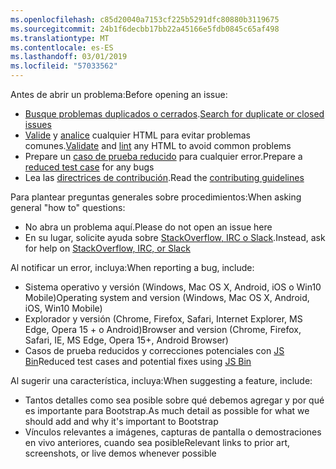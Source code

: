 ```yaml
---
ms.openlocfilehash: c85d20040a7153cf225b5291dfc80880b3119675
ms.sourcegitcommit: 24b1f6decbb17bb22a45166e5fdb0845c65af498
ms.translationtype: MT
ms.contentlocale: es-ES
ms.lasthandoff: 03/01/2019
ms.locfileid: "57033562"
---
```

<span data-ttu-id="76f75-101">Antes de abrir un problema:</span><span class="sxs-lookup"><span data-stu-id="76f75-101">Before opening an issue:</span></span>

- <span data-ttu-id="76f75-102">[Busque problemas duplicados o cerrados](https://github.com/twbs/bootstrap/issues?utf8=%E2%9C%93&q=is%3Aissue).</span><span class="sxs-lookup"><span data-stu-id="76f75-102">[Search for duplicate or closed issues](https://github.com/twbs/bootstrap/issues?utf8=%E2%9C%93&q=is%3Aissue)</span></span>
- <span data-ttu-id="76f75-103">[Valide](http://validator.w3.org/nu/) y [analice](https://github.com/twbs/bootlint#in-the-browser) cualquier HTML para evitar problemas comunes.</span><span class="sxs-lookup"><span data-stu-id="76f75-103">[Validate](http://validator.w3.org/nu/) and [lint](https://github.com/twbs/bootlint#in-the-browser) any HTML to avoid common problems</span></span>
- <span data-ttu-id="76f75-104">Prepare un [caso de prueba reducido](https://css-tricks.com/reduced-test-cases/) para cualquier error.</span><span class="sxs-lookup"><span data-stu-id="76f75-104">Prepare a [reduced test case](https://css-tricks.com/reduced-test-cases/) for any bugs</span></span>
- <span data-ttu-id="76f75-105">Lea las [directrices de contribución](https://github.com/twbs/bootstrap/blob/master/CONTRIBUTING.md).</span><span class="sxs-lookup"><span data-stu-id="76f75-105">Read the [contributing guidelines](https://github.com/twbs/bootstrap/blob/master/CONTRIBUTING.md)</span></span>

<span data-ttu-id="76f75-106">Para plantear preguntas generales sobre procedimientos:</span><span class="sxs-lookup"><span data-stu-id="76f75-106">When asking general "how to" questions:</span></span>

- <span data-ttu-id="76f75-107">No abra un problema aquí.</span><span class="sxs-lookup"><span data-stu-id="76f75-107">Please do not open an issue here</span></span>
- <span data-ttu-id="76f75-108">En su lugar, solicite ayuda sobre [StackOverflow, IRC o Slack](https://github.com/twbs/bootstrap/blob/master/README.md#community).</span><span class="sxs-lookup"><span data-stu-id="76f75-108">Instead, ask for help on [StackOverflow, IRC, or Slack](https://github.com/twbs/bootstrap/blob/master/README.md#community)</span></span>

<span data-ttu-id="76f75-109">Al notificar un error, incluya:</span><span class="sxs-lookup"><span data-stu-id="76f75-109">When reporting a bug, include:</span></span>

- <span data-ttu-id="76f75-110">Sistema operativo y versión (Windows, Mac OS X, Android, iOS o Win10 Mobile)</span><span class="sxs-lookup"><span data-stu-id="76f75-110">Operating system and version (Windows, Mac OS X, Android, iOS, Win10 Mobile)</span></span>
- <span data-ttu-id="76f75-111">Explorador y versión (Chrome, Firefox, Safari, Internet Explorer, MS Edge, Opera 15 + o Android)</span><span class="sxs-lookup"><span data-stu-id="76f75-111">Browser and version (Chrome, Firefox, Safari, IE, MS Edge, Opera 15+, Android Browser)</span></span>
- <span data-ttu-id="76f75-112">Casos de prueba reducidos y correcciones potenciales con [JS Bin](https://jsbin.com)</span><span class="sxs-lookup"><span data-stu-id="76f75-112">Reduced test cases and potential fixes using [JS Bin](https://jsbin.com)</span></span>

<span data-ttu-id="76f75-113">Al sugerir una característica, incluya:</span><span class="sxs-lookup"><span data-stu-id="76f75-113">When suggesting a feature, include:</span></span>

- <span data-ttu-id="76f75-114">Tantos detalles como sea posible sobre qué debemos agregar y por qué es importante para Bootstrap.</span><span class="sxs-lookup"><span data-stu-id="76f75-114">As much detail as possible for what we should add and why it's important to Bootstrap</span></span>
- <span data-ttu-id="76f75-115">Vínculos relevantes a imágenes, capturas de pantalla o demostraciones en vivo anteriores, cuando sea posible</span><span class="sxs-lookup"><span data-stu-id="76f75-115">Relevant links to prior art, screenshots, or live demos whenever possible</span></span>
